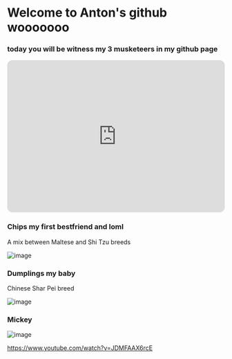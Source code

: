 
# Welcome to **Anton's** github wooooooo
### today you will be witness my 3 musketeers in my github page
<iframe style="border-radius:12px" src="https://open.spotify.com/embed/track/7frQ2zMByCc4UFOGzAIr3x?utm_source=generator" width="100%" height="352" frameBorder="0" allowfullscreen="" allow="autoplay; clipboard-write; encrypted-media; fullscreen; picture-in-picture" loading="lazy"></iframe>

### Chips my first bestfriend and loml
A mix between Maltese and Shi Tzu breeds

![image](https://user-images.githubusercontent.com/118245559/203473016-288ec098-7549-4aec-a6fc-3faafc27f43d.png)
### Dumplings my baby
Chinese Shar Pei breed

![image](https://user-images.githubusercontent.com/118245559/203473252-9cee621e-7bd7-4624-a5bf-4e715d2c11d0.png)

### Mickey

![image](https://user-images.githubusercontent.com/118245559/203817453-cf04e3e4-74a2-4bb2-8b88-01091d5859f0.png)

https://www.youtube.com/watch?v=JDMFAAX6rcE
